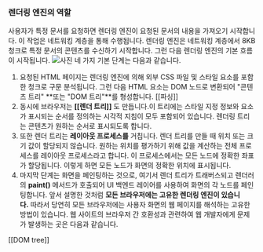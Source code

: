 ### **렌더링 엔진의 역할**

사용자가 특정 문서를 요청하면 렌더링 엔진이 요청된 문서의 내용을 가져오기 시작합니다. 이 작업은 네트워킹 계층을 통해 수행됩니다. 렌더링 엔진은 네트워킹 계층에서 8KB 청크로 특정 문서의 콘텐츠를 수신하기 시작합니다. 그런 다음 렌더링 엔진의 기본 흐름이 시작됩니다.
![사진](https://browserstack.wpenginepowered.com/wp-content/uploads/2019/11/Screenshot-2019-11-12-at-3.26.19-PM.png)
네 가지 기본 단계는 다음과 같습니다.

1. 요청된 HTML 페이지는 렌더링 엔진에 의해 외부 CSS 파일 및 스타일 요소를 포함한 청크로 구문 분석됩니다. 그런 다음 HTML 요소는 DOM 노드로 변환되어 "콘텐츠 트리" **또는 "DOM 트리"**를 형성합니다. [[파싱]]
2. 동시에 브라우저는 **[[렌더 트리]]** 도 만듭니다.이 트리에는 스타일 지정 정보와 요소가 표시되는 순서를 정의하는 시각적 지침이 모두 포함되어 있습니다. 렌더링 트리는 콘텐츠가 원하는 순서로 표시되도록 합니다.
3. 또한 렌더 트리는 **레이아웃 프로세스를** 거칩니다. 렌더 트리를 만들 때 위치 또는 크기 값이 할당되지 않습니다. 원하는 위치를 평가하기 위해 값을 계산하는 전체 프로세스를 레이아웃 프로세스라고 합니다. 이 프로세스에서는 모든 노드에 정확한 좌표가 할당됩니다. 이렇게 하면 모든 노드가 화면의 정확한 위치에 표시됩니다.
4. 마지막 단계는 화면을 페인팅하는 것으로, 여기서 렌더 트리가 트래버스되고 렌더러의 **paint()** 메서드가 호출되어 UI 백엔드 레이어를 사용하여 화면의 각 노드를 페인팅합니다.
앞서 설명한 것처럼 **모든 브라우저에는 고유한 렌더링 엔진이 있습니다.** 따라서 당연히 모든 브라우저에는 사용자 화면의 웹 페이지를 해석하는 고유한 방법이 있습니다. 웹 사이트의 브라우저 간 호환성과 관련하여 웹 개발자에게 문제가 발생하는 곳은 다음과 같습니다.

[[DOM tree]]